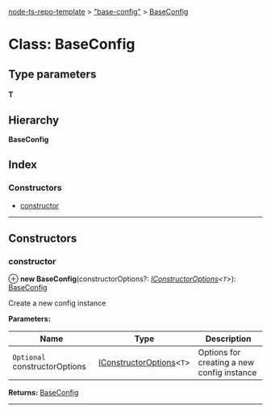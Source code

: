 [node-ts-repo-template](../README.md) > ["base-config"](../modules/_base_config_.md) > [BaseConfig](../classes/_base_config_.baseconfig.md)

# Class: BaseConfig

## Type parameters
#### T 
## Hierarchy

**BaseConfig**

## Index

### Constructors

* [constructor](_base_config_.baseconfig.md#constructor)

---

## Constructors

<a id="constructor"></a>

###  constructor

⊕ **new BaseConfig**(constructorOptions?: *[IConstructorOptions](../interfaces/_interfaces_.iconstructoroptions.md)<`T`>*): [BaseConfig](_base_config_.baseconfig.md)

Create a new config instance

**Parameters:**

| Name | Type | Description |
| ------ | ------ | ------ |
| `Optional` constructorOptions | [IConstructorOptions](../interfaces/_interfaces_.iconstructoroptions.md)<`T`> |  Options for creating a new config instance |

**Returns:** [BaseConfig](_base_config_.baseconfig.md)

___

